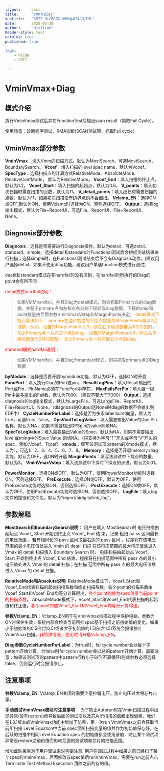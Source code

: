 ```yaml
---
layout:     post
title:      "VMM与Diag"
subtitle:   "SMT7_HiCBB库中VMM与DIAG的TML"
date:       2025-03-30
author:     "Hisilcon"
header-style: text
catalog: true
published: true

tags:
    - HiCBB
    - SMT7
    
---
```


# VminVmax+Diag

## 模式介绍

执行VminVmax测试后并在FunctionTest后输出scan result（抓取Fail Cycle）。

使用场景：诊断程序测试，RMA诊断(SCAN测试项，抓取Fail cycle）

## VminVmax部分参数

**VminVmax**：填入Vmm的扫描方式，默认为MostSearch，可选MostSearch、BoundarySearch。
**Vcoef**：填入扫描的level spec name，默认为Vcoef。
**SpecType**：选择扫描点的计算方式RelativeMode、AbsoluteMode、RelativeCoefMode， 默认为RelativeMode。
**Vcoef_End**：填入扫描的终止点，默认为1.2。
**Vcoef_Start**：填入扫描的起始点，默认为0.6。
**V_points**：填入初次扫描时需要扫描的点数，默认为11。
**V_detail_points**：填入细扫时需要扫描的点数，默认为11，如果初次扫描没有边界点则不会细扫。
**Vclamp_EN**：选择ON或OFF,默认为ON，使用Vclamp时选择为ON，否则选择OFF。
**Output**：选择log输出模式，默认为File+ReportUI，可选File、ReportUI、File+ReportUI、None。

## Diagnosis部分参数

**Diagnosis**：选择是否需要进行Diagnosis操作，默认为detail，可选detail、standard、simple。选择detail和standard时Functional测试后会根据测试结果进行扫描；选择simple时，在Functional测试结束后不会有Diagnosis动作。(建议用户选择detail，如果不使用diag功能，建议用户单选function模式进行测试)

deatil和standard模式在非hardfail时没有区别，在hardfail时所执行的Diag的point会有所不同

<font color=red>detail模式hardfail说明：</font>
>如果VMMhardfail，并且Diag为detail模式，则会抓取Primary点的diag数据，并基于primary点向左和向右分别下探抓取diag数据，下探的step和point数量由后面参数VminVmaxVstep和MarginPoints决定。
<font color=darkorange>detail模式下探点算法如下：
>primary左边和右边的下探点数量为MarginPoints除以2后取整，例如，设置的MarginPoints为3，则左右下探点数量为1(3/2取整)，加上Primary点一共抓三个点的diag，设置的MarginPoints为4，则左右下探点数量为2(4/2取整)，加上Primary点一共抓取五个点的diag</font>

<font color=red>standard模式hardfail说明：</font>
>如果VMMhardfail，并且Diag为standard模式，则只抓取primary点的Diag数据



**byModule**：选择是否要开启bymodule功能，默认为OFF，选择ON时开启
**FuncPort**：填入执行Diag的Port或pin。
**ResultLogPins**：填入Result输出的Port或Pin，PinName必须在FuncPort中存在。
**MaxFailsPerPin**：填入每一根Pin中最多输出的Fail数，默认为7000。（建议不要大于7000）
**Output**：选择diagnosis的log输出模式，默认为LargeFile，可选LargeFile、ReportUI、File+ReportUI、None。（diagnosis的Output选None时diag的数据不会输出到EDF中）
**CycleNumberPerLabel**：选择是否为多条label burst向量，默认为true，可选true、false。
**DpsVoutToLogValue**：填入需要输出Value的Dps Pin名称，默认为NA，如果不需要输出DPSpin的value则填NA。
**SpecToLogValue**：填入需要输出Value的Spec，默认为NA，如果不需要输出level或tming中的Spec Value 则填NA。（只支持为字母“T”开头或字母“V”开头的spec，例如:Vcoef、Tcoef）
**xmode**：填写该测试项pattern的Xmode模式，默认为1，可选1、2、3、4、5、6、7、8。
**Memory**：选择是否开启memory diag功能，默认为OFF，选ON时开启
**MarginPoints**：填写该测试中下探点的数量，默认为3。
**VminVmaxVstep**：填入该测试中下探时下探点的步进，默认为0.01。

**PowerMonitor**：选择ON或OFF，默认为OFF，使用PowerMonitor功能时选择ON，否则选择OFF。
**PreExecute**：选择ON或OFF，默认为OFF，使用PreExecute功能时选择ON，否则选择OFF。
**PostExecute**：选择ON或OFF，默认为OFF，使用PostExecute功能时选择ON，否则选择OFF。
**LogFile**：填入log文件的路径和文件名，默认为“report/hidigitallink_log”。

## 参数解释

**MostSearch和BoundarySearch说明**：
用户在填入 MostSearch 时 电压扫描由起始点 Vcoef_ Start 开始到终止点 Vcoef_ End 结
束，记录 粗扫 pa ss 区间最长 的电压范围 ，若有相同长的 pass 区间取最右边的 pass 区间 ，程序将在该电压范围的最小电压值处进入 Vmin 的 detail 扫描 在该电压范围的最大电压值处进入 Vmax 的 detail 扫描填入 Boundary Search 时， 电压扫描由起始点 Vcoef_ Start 开始到终止点 Vcoef_ End 结束，程序将在扫描范围中所有 pass 点的最小电压值处进入 Vmin 的 detail 扫描；在扫描 范围中所有 pass 点的最大电压值处进入 Vmax 的 detail 扫描。

**RelativeMode和Absolute说明**:
RelativeMode模式下，Vcoef_Start和Vcoef_End代表扫描的起始扫描系数和终止扫描系数，各个point的扫描系数由Vcoef_Start和Vcoef_End均等分计算得出，<font color = Red>各个point的值为spec值乘当前point的扫描系数</font>。
AbsoluteMode模式下，Vcoef_Start和Vcoef_End代表扫描的起始值和终止值，<font color = Red>各个point的值Vcoef_Start和Vcoef_End均等分计算得出</font>。

**参数Vclamp_EN**：Vclamp_EN用于在VminVmax扫描过程中保护电路，参数为ON时保护生效，系统内部会检查当前所扫spec基于扫描之前初始值的变化，如果小于初始值的0.5倍(含0.5)或者大于初始值的1.5倍(含1.5)系统会报错停止VminVmax扫描，<font color = Red>非特殊情况，使用时请开启Vclamp_EN</font>。

**Diag参数CycleNumberPerLabel**：为true时，failcycle number会以每个子pattern开始计算，为false时failcycle number会以总的pattern开始计算。需要注意：如果该测试项的pattern中pattern行数小于8行(不算循环)则此参数必须选择false，否则运行时会报错停止。

## 注意事项

**参数Vclamp_EN**: Vclamp_EN关闭时需要注意拉偏电压，防止电压过大将芯片击穿。

**手动调试VminVmax模块时注意事项**：
为了防止Autorun时在Vmin扫描过程中出现异常(没有restore)而导致后面的测试项以及芯片所扫描的值都出现偏移，我们在1.8.1版本的VminVmax功能中增加了防呆，第一次run VminVmax之前会获取当前所扫描 Level Equation中当前 spec里所扫描变量的值并作为初始值保存好。在后续的扫描中相同Level Equation spec 的初始值都会使用该值，防止某个测试项异常没restore之前的值而影响后面的测试项和芯片的扫描范围。

增加此防呆后对于用户调试来说需要注意:
用户在调试过程中如果之前已经扫了某个spec的VminVmax，后面修改该spec值后runVminVmax，需要在run之前点击Terminate Test Method Execution 清除之前的存的值。
